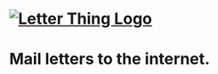 # [![Letter Thing Logo](http://letterthing.com/images/letterthing-sm-script.png)](http://mean.io/)

# Mail letters to the internet.
